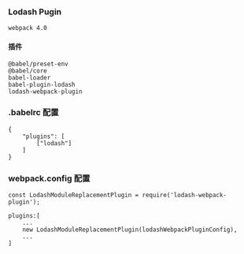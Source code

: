 


 ### Lodash Pugin

    webpack 4.0
    
   #### 插件
    @babel/preset-env 
    @babel/core 
    babel-loader 
    babel-plugin-lodash 
    lodash-webpack-plugin

  ### .babelrc 配置
    {
        "plugins": [
            ["lodash"]
        ]
    }  
    
  ### webpack.config 配置
    const LodashModuleReplacementPlugin = require('lodash-webpack-plugin');

    plugins:[
        ...
        new LodashModuleReplacementPlugin(lodashWebpackPluginConfig),
        ...
    ]
          
